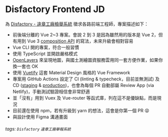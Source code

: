 # Disfactory Frontend JD

為 [Disfactory - 違章工廠檢舉系統](https://github.com/Disfactory/frontend/) 徵求各路前端工程師，專案描述如下：

- 前後端分離的 Vue 2~3 專案。會說 2 到 3 是因為雖然用的版本是 Vue 2，但有用到 Vue 3 [composition API](https://github.com/vuejs/composition-api) 的寫法，未來升級會相對容易
- Vue CLI 開的專案，符合一般習慣
- 使用 TypeScript 並開啟嚴格模式
- [OpenLayers](https://openlayers.org/) 來呈現地圖，與國土測繪圖資服務雲用同一套方便作業，如果你換一套也 OK
- 使用 [Vuetify](https://vuetifyjs.com/) 這套 Material Design 風格的 Vue Framework
- 專案用 GitHub Actions 設定了 CI (linting & typecheck，目前並無測試) 及 CD ([staging](https://dev.disfactory.tw) & [production](https://disfactory.tw))，也會為每個 PR 自動部屬 Review App (via Netlify)，手動測試驗證相信會非常舒適
- 並「沒有」用到 Vuex 及 Vue-router 等函式庫，列在這不是優缺點，而是現況
- 目前還在使用 npm，若有升級到 yarn 的想法，這會是你第一個 PR :stuck_out_tongue_closed_eyes: 
- 與設計使用 Figma 溝通畫面

###### tags: `Disfactory` `違章工廠舉報系統`